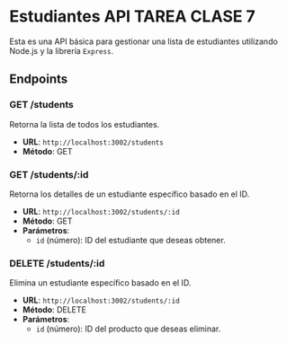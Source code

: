 # Estudiantes API TAREA CLASE 7

Esta es una API básica para gestionar una lista de estudiantes utilizando Node.js y la librería `Express`.

## Endpoints

### GET /students
Retorna la lista de todos los estudiantes.

- **URL**: `http://localhost:3002/students`
- **Método**: GET

### GET /students/:id
Retorna los detalles de un estudiante específico basado en el ID.

- **URL**: `http://localhost:3002/students/:id`
- **Método**: GET
- **Parámetros**: 
  - `id` (número): ID del estudiante que deseas obtener.

### DELETE /students/:id
Elimina un estudiante específico basado en el ID.

- **URL**: `http://localhost:3002/students/:id`
- **Método**: DELETE
- **Parámetros**:
  - `id` (número): ID del producto que deseas eliminar.

